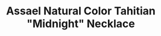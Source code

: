 ---
title: Assael Natural Color Tahitian "Midnight" Necklace
description: |
specs: |
  Tahitian Natural Color Cultured Pearl 5 Row Necklace, 242 Pearls, 8.9 - 14.3mm. 18K White Gold Adjustable Clasp.
images:
  - assael-natural-color-tahitian-midnight-necklace.jpg
category: Classic Assael
order: 11
tags:
  - necklaces
---